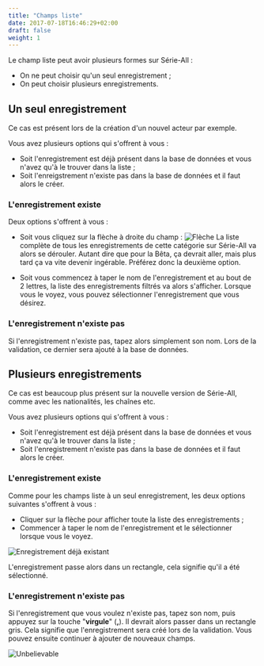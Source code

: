 ```yaml
---
title: "Champs liste"
date: 2017-07-18T16:46:29+02:00
draft: false
weight: 1
---
```


Le champ liste peut avoir plusieurs formes sur Série-All : 

* On ne peut choisir qu'un seul enregistrement ;
* On peut choisir plusieurs enregistrements.

## Un seul enregistrement
Ce cas est présent lors de la création d'un nouvel acteur par exemple.

Vous avez plusieurs options qui s'offrent à vous : 

* Soit l'enregistrement est déjà présent dans la base de données et vous n'avez qu'à le trouver dans la liste ;
* Soit l'enreigstrement n'existe pas dans la base de données et il faut alors le créer.

### L'enregistrement existe
Deux options s'offrent à vous :

* Soit vous cliquez sur la flèche à droite du champ :
![Flèche](https://i.imgur.com/yT1wrgE.png)
La liste complète de tous les enregistrements de cette catégorie sur Série-All va alors se dérouler. Autant dire que pour la Bêta, ça devrait aller, mais plus tard ça va vite devenir ingérable. Préférez donc la deuxième option.

* Soit vous commencez à taper le nom de l'enregistrement et au bout de 2 lettres, la liste des enregistrements filtrés va alors s'afficher. Lorsque vous le voyez, vous pouvez sélectionner l'enregistrement que vous désirez.

### L'enregistrement n'existe pas
Si l'enregistrement n'existe pas, tapez alors simplement son nom. Lors de la validation, ce dernier sera ajouté à la base de données.

## Plusieurs enregistrements
Ce cas est beaucoup plus présent sur la nouvelle version de Série-All, comme avec les nationalités, les chaînes etc.

Vous avez plusieurs options qui s'offrent à vous : 

* Soit l'enregistrement est déjà présent dans la base de données et vous n'avez qu'à le trouver dans la liste ;
* Soit l'enregistrement n'existe pas dans la base de données et il faut alors le créer.

### L'enregistrement existe
Comme pour les champs liste à un seul enregistrement, les deux options suivantes s'offrent à vous :
* Cliquer sur la flèche pour afficher toute la liste des enregistrements ;
* Commencer à taper le nom de l'enregistrement et le sélectionner lorsque vous le voyez.

![Enregistrement déjà existant](https://i.imgur.com/tS6dAY9.png)

L'enregistrement passe alors dans un rectangle, cela signifie qu'il a été sélectionné.

### L'enregistrement n'existe pas
Si l'enregistrement que vous voulez n'existe pas, tapez son nom, puis appuyez sur la touche "**virgule**" (**,**). Il devrait alors passer dans un rectangle gris. Cela signifie que l'enregistrement sera créé lors de la validation. Vous pouvez ensuite continuer à ajouter de nouveaux champs.

![Unbelievable](https://media.giphy.com/media/3o6Zt3i2NHsaLLkBag/giphy.gif)